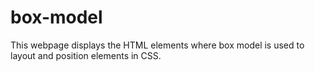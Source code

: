 # box-model

This webpage displays the HTML elements where box model is used to layout and position elements in CSS.
